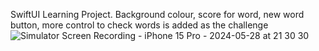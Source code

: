 SwiftUI Learning Project. Background colour, score for word, new word button, more control to check words is added as the challenge
![Simulator Screen Recording - iPhone 15 Pro - 2024-05-28 at 21 30 30](https://github.com/masnmz/Word-Scramble-App/assets/101047936/b54c09e4-8690-44f3-abfd-dfbed90c983d)
